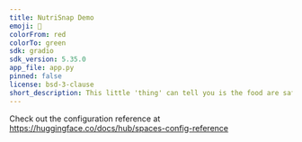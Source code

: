 ```yaml
---
title: NutriSnap Demo
emoji: 🐢
colorFrom: red
colorTo: green
sdk: gradio
sdk_version: 5.35.0
app_file: app.py
pinned: false
license: bsd-3-clause
short_description: This little 'thing' can tell you is the food are safe or not
---
```


Check out the configuration reference at https://huggingface.co/docs/hub/spaces-config-reference
